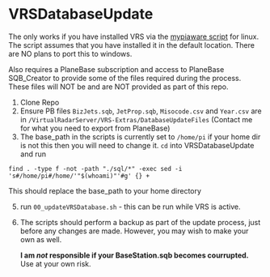 # VRSDatabaseUpdate

The only works if you have installed VRS via the [mypiaware script](https://github.com/mypiaware/virtual-radar-server-installation) for linux. The script assumes that you have installed it in the default location. There are NO plans to port this to windows.

Also requires a PlaneBase subscription and access to PlaneBase SQB_Creator to provide some of the files required during the process. These files will NOT be and are NOT provided as part of this repo.

1) Clone Repo
2) Ensure PB files `BizJets.sqb`, `JetProp.sqb`, `Misocode.csv` and `Year.csv` are in `/VirtualRadarServer/VRS-Extras/DatabaseUpdateFiles` (Contact me for what you need to export from PlaneBase)
3) The base_path in the scripts is currently set to `/home/pi` if your home dir is not this then you will need to change it. `cd` into VRSDatabaseUpdate and run
   
```
find . -type f -not -path "./sql/*" -exec sed -i 's#/home/pi#/home/'"$(whoami)"'#g' {} +
```

  This should replace the base_path to your home directory
   
5) run `00_updateVRSDatabase.sh` - this can be run while VRS is active.
6) The scripts should perform a backup as part of the update process, just before any changes are made. However, you may wish to make your own as well.
  
   **I am _not_ responsible if your BaseStation.sqb becomes courrupted.** Use at your own risk.
